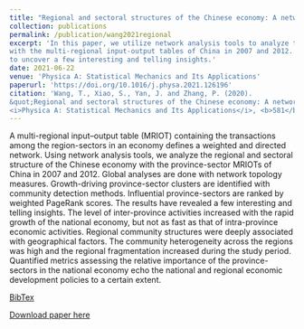 ```yaml
---
title: "Regional and sectoral structures of the Chinese economy: A network perspective from multi-regional input–output tables"
collection: publications
permalink: /publication/wang2021regional
excerpt: 'In this paper, we utilize network analysis tools to analyze the regional and sectoral structure of the Chinese economy 
with the multi-regional input-output tables of China in 2007 and 2012. We respectively carry out global, regional and local analyses
to uncover a few interesting and telling insights.'
date: 2021-06-22
venue: 'Physica A: Statistical Mechanics and Its Applications'
paperurl: 'https://doi.org/10.1016/j.physa.2021.126196'
citation: 'Wang, T., Xiao, S., Yan, J. and Zhang, P. (2020). 
&quot;Regional and sectoral structures of the Chinese economy: A network perspective from multi-regional input–output tables.&quot; 
<i>Physica A: Statistical Mechanics and Its Applications</i>, <b>581</b>, 126196.'
---
```

A multi-regional input–output table (MRIOT) containing the transactions among the region-sectors in an economy defines a weighted and directed network. 
Using network analysis tools, we analyze the regional and sectoral structure of the Chinese economy with the province-sector MRIOTs of China in 2007 and 2012. 
Global analyses are done with network topology measures. Growth-driving province-sector clusters are identified with community detection methods. 
Influential province-sectors are ranked by weighted PageRank scores. The results have revealed a few interesting and telling insights. 
The level of inter-province activities increased with the rapid growth of the national economy, but not as fast as that of intra-province economic activities. 
Regional community structures were deeply associated with geographical factors. 
The community heterogeneity across the regions was high and the regional fragmentation increased during the study period. 
Quantified metrics assessing the relative importance of the province-sectors in the national economy echo the national and regional economic development policies 
to a certain extent.

[BibTex](https://panpanzhang99299.github.io/pzhang/files/wang2021regional.bib)

[Download paper here](https://doi.org/10.1016/j.physa.2021.126196)

